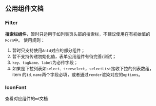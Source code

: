 ## 公用组件文档

### Filter

**搜索栏组件**，暂时只适用于如列表页头部的搜索栏，不建议使用在有初始值的`Form`中。
使用规则：

1. 暂时只支持使用`Antd`对应的部分组件；
2. 暂不支持传递初始化值，表单公用组件有待完善/测试；
3. `key、tagName、label`为必传字段；
4. 如果是下拉列表如`select、treeselect`，`selectList`接收下拉的列表数组，item 的`id,name`两个字段必填，或者通过`render`渲染对应的`options`。

### IconFont

查看对应组件的`md`文档
